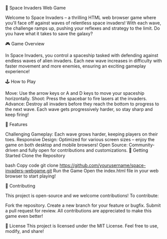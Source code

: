 🌌 Space Invaders Web Game

Welcome to Space Invaders – a thrilling HTML web browser game where you'll face off against waves of relentless space invaders! With each wave, the challenge ramps up, pushing your reflexes and strategy to the limit. Do you have what it takes to save the galaxy?



🎮 Game Overview

In Space Invaders, you control a spaceship tasked with defending against endless waves of alien invaders. Each new wave increases in difficulty with faster movement and more enemies, ensuring an exciting gameplay experience!



🕹️ How to Play

Move: Use the arrow keys or A and D keys to move your spaceship horizontally.
Shoot: Press the spacebar to fire lasers at the invaders.
Advance: Destroy all invaders before they reach the bottom to progress to the next wave.
Each wave gets progressively harder, so stay sharp and keep firing!



🌟 Features

Challenging Gameplay: Each wave grows harder, keeping players on their toes.
Responsive Design: Optimized for various screen sizes – enjoy the game on both desktop and mobile browsers!
Open Source: Community-driven and fully open for contributions and customizations.
🚀 Getting Started
Clone the Repository

bash
Copy code
git clone https://github.com/yourusername/space-invaders-webgame.git
Run the Game
Open the index.html file in your web browser to start playing!



🤝 Contributing

This project is open-source and we welcome contributions! To contribute:

Fork the repository.
Create a new branch for your feature or bugfix.
Submit a pull request for review.
All contributions are appreciated to make this game even better!

📄 License
This project is licensed under the MIT License. Feel free to use, modify, and share!
